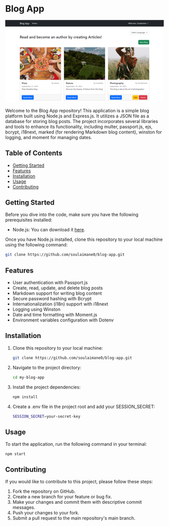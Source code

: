 # Blog App

![App Screenshot](/public/images/app-screenshot.png)

Welcome to the Blog App repository! This application is a simple blog platform built using Node.js and Express.js. It utilizes a JSON file as a database for storing blog posts. The project incorporates several libraries and tools to enhance its functionality, including multer, passport.js, ejs, bcrypt, i18next, marked (for rendering Markdown blog content), winston for logging, and moment for managing dates.

## Table of Contents

- [Getting Started](#getting-started)
- [Features](#features)
- [Installation](#installation)
- [Usage](#usage)
- [Contributing](#contributing)

## Getting Started

Before you dive into the code, make sure you have the following prerequisites installed:

- Node.js: You can download it [here](https://nodejs.org/).

Once you have Node.js installed, clone this repository to your local machine using the following command:

```bash
git clone https://github.com/soulaimane0/blog-app.git
```

## Features

- User authentication with Passport.js
- Create, read, update, and delete blog posts
- Markdown support for writing blog content
- Secure password hashing with Bcrypt
- Internationalization (i18n) support with i18next
- Logging using Winston
- Date and time formatting with Moment.js
- Environment variables configuration with Dotenv

## Installation

1. Clone this repository to your local machine:

   ```bash
   git clone https://github.com/soulaimane0/blog-app.git
   ```

2. Navigate to the project directory:
   ```bash
   cd my-blog-app
   ```
3. Install the project dependencies:
   ```bash
   npm install
   ```
4. Create a .env file in the project root and add your SESSION_SECRET:
   ```bash
   SESSION_SECRET=your-secret-key
   ```

## Usage

To start the application, run the following command in your terminal:

```
npm start
```

## Contributing

If you would like to contribute to this project, please follow these steps:

1. Fork the repository on GitHub.
2. Create a new branch for your feature or bug fix.
3. Make your changes and commit them with descriptive commit messages.
4. Push your changes to your fork.
5. Submit a pull request to the main repository's main branch.
